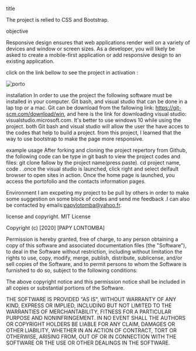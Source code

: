 title

The project is relied to CSS and Bootstrap. 

objective

Responsive design ensures that web applications render well on a variety of devices and window or screen sizes. As a developer, you will likely be asked to create a mobile-first application or add responsive design to an existing application. 

click on the link bellow to see the project in activation : 

![porto](https://user-images.githubusercontent.com/58053159/84225852-3648e600-aaae-11ea-9539-d4fd82c7e3e6.png)

installation
In order to use the project the following software must be installed in your computer. Git bash, and visual studio that can be done in a lap top or a mac. Git can be download from the fallowing link: https://git-scm.com/download/win, and here is the link for downloading visual studio: visualstudio.microsoft.com. It's better to use windows 10 while using the project. both Git bash and visual studio will allow the user the have acces to the codes that help to build a project. from this project, I learned that the way to use bootstrap to make the page more responsive. 

example usage
After forking and cloning the project repertory from Github, the following code can be type in git bash to view the project codes and files: git clone fallow by the project name(press paste). cd project name, code . .once the visual studio is launched, click right and select delfault browser to open sites in action. Once the home page is launched, you access the portofolio and the contacts information pages.

Environment
I am excpeting my project to be pull by others in order to make some suggestion on some block of codes and send me feedback .I can also be contacted by emails:papylotomba@yahoo.fr.

license and copyright.
MIT License

Copyright (c) [2020] [PAPY LONTOMBA]

Permission is hereby granted, free of charge, to any person obtaining a copy of this software and associated documentation files (the "Software"), to deal in the Software without restriction, including without limitation the rights to use, copy, modify, merge, publish, distribute, sublicense, and/or sell copies of the Software, and to permit persons to whom the Software is furnished to do so, subject to the following conditions:

The above copyright notice and this permission notice shall be included in all copies or substantial portions of the Software.

THE SOFTWARE IS PROVIDED "AS IS", WITHOUT WARRANTY OF ANY KIND, EXPRESS OR IMPLIED, INCLUDING BUT NOT LIMITED TO THE WARRANTIES OF MERCHANTABILITY, FITNESS FOR A PARTICULAR PURPOSE AND NONINFRINGEMENT. IN NO EVENT SHALL THE AUTHORS OR COPYRIGHT HOLDERS BE LIABLE FOR ANY CLAIM, DAMAGES OR OTHER LIABILITY, WHETHER IN AN ACTION OF CONTRACT, TORT OR OTHERWISE, ARISING FROM, OUT OF OR IN CONNECTION WITH THE SOFTWARE OR THE USE OR OTHER DEALINGS IN THE SOFTWARE.
